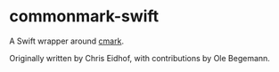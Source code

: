 # commonmark-swift

A Swift wrapper around [cmark](http://github.com/jgm/cmark/).

Originally written by Chris Eidhof, with contributions by Ole Begemann.
